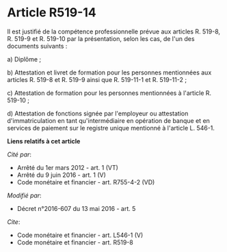 # Article R519-14

Il est justifié de la compétence professionnelle prévue aux articles R. 519-8, R. 519-9 et R. 519-10 par la présentation,
selon les cas, de l'un des documents suivants : 

a) Diplôme ; 

b) Attestation et livret de formation pour les personnes mentionnées aux articles R. 519-8 et R. 519-9 ainsi que R. 519-11-1
et R. 519-11-2 ; 

c) Attestation de formation pour les personnes mentionnées à l'article R. 519-10 ; 

d) Attestation de fonctions signée par l'employeur ou attestation d'immatriculation en tant qu'intermédiaire en opération de
banque et en services de paiement sur le registre unique mentionné à l'article L. 546-1.

**Liens relatifs à cet article**

_Cité par_:

  - Arrêté du 1er mars 2012 - art. 1 (VT)
  - Arrêté du 9 juin 2016 - art. 1 (V)
  - Code monétaire et financier - art. R755-4-2 (VD)

_Modifié par_:

  - Décret n°2016-607 du 13 mai 2016 - art. 5

_Cite_:

  - Code monétaire et financier - art. L546-1 (V)
  - Code monétaire et financier - art. R519-8
